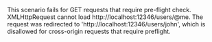 This scenario fails for GET requests that require pre-flight check.
XMLHttpRequest cannot load http://localhost:12346/users/@me. The request was redirected to 'http://localhost:12346/users/john', which is disallowed for cross-origin requests that require preflight.